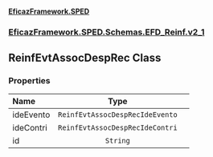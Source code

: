 #### [EficazFramework.SPED](EficazFrameworkSPED.md 'EficazFramework SPED')
### [EficazFramework.SPED.Schemas.EFD_Reinf.v2_1](EficazFramework.SPED.Schemas.EFD_Reinf.v2_1.md 'EficazFramework.SPED.Schemas.EFD_Reinf.v2_1')

## ReinfEvtAssocDespRec Class
### Properties

| Name | Type | |
| :--- | :---: | :--- |
| ideEvento | `ReinfEvtAssocDespRecIdeEvento` |  |
| ideContri | `ReinfEvtAssocDespRecIdeContri` |  |
| id | `String` |  |
